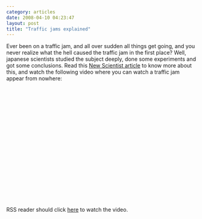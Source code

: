 ```yaml
---
category: articles
date: 2008-04-10 04:23:47
layout: post
title: "Traffic jams explained"
---
```


<p>Ever been on a traffic jam, and all over sudden all things get going, and you never realize what the hell caused the traffic jam in the first place? Well, japanese scientists studied the subject deeply, done some experiments and got some conclusions. Read this <a href="http://www.newscientist.com/blog/technology/2008/04/diy-shockwave-traffic-jams.html">New Scientist article</a> to know more about this, and watch the following video where you can watch a traffic jam appear from nowhere:</p><iframe title="Traffic jams explained" width="480" height="300" data-src="//www.youtube.com/embed/Suugn-p5C1M" frameborder="0" allowfullscreen></iframe><p>RSS reader should click <a href="//joaobordalo.com/articles/2008/04/10/traffic-jams-explained">here</a> to watch the video.</p>
